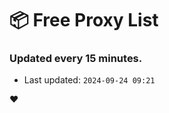 # :package: Free Proxy List
### Updated every 15 minutes.

- Last updated: `2024-09-24 09:21`

:heart:

